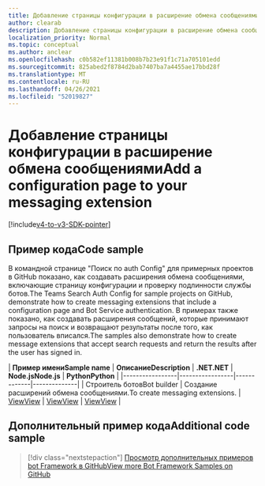 ```yaml
---
title: Добавление страницы конфигурации в расширение обмена сообщениями
author: clearab
description: Добавление страницы конфигурации в расширение обмена сообщениями
localization_priority: Normal
ms.topic: conceptual
ms.author: anclear
ms.openlocfilehash: c0b582ef11381b008b7b23e91f1c71a705101edd
ms.sourcegitcommit: 825abed2f8784d2bab7407ba7a4455ae17bbd28f
ms.translationtype: MT
ms.contentlocale: ru-RU
ms.lasthandoff: 04/26/2021
ms.locfileid: "52019827"
---
```

# <a name="add-a-configuration-page-to-your-messaging-extension"></a><span data-ttu-id="2d451-103">Добавление страницы конфигурации в расширение обмена сообщениями</span><span class="sxs-lookup"><span data-stu-id="2d451-103">Add a configuration page to your messaging extension</span></span>

[!include[v4-to-v3-SDK-pointer](~/includes/v4-to-v3-pointer-me.md)]

## <a name="code-sample"></a><span data-ttu-id="2d451-104">Пример кода</span><span class="sxs-lookup"><span data-stu-id="2d451-104">Code sample</span></span>

<span data-ttu-id="2d451-105">В командной странице "Поиск по auth Config" для примерных проектов в GitHub показано, как создавать расширения обмена сообщениями, включающие страницу конфигурации и проверку подлинности службы ботов.</span><span class="sxs-lookup"><span data-stu-id="2d451-105">The Teams Search Auth Config for sample projects on GitHub, demonstrate how to create messaging extensions that include a configuration page and Bot Service authentication.</span></span> <span data-ttu-id="2d451-106">В примерах также показано, как создавать расширения сообщений, которые принимают запросы на поиск и возвращают результаты после того, как пользователь вписался.</span><span class="sxs-lookup"><span data-stu-id="2d451-106">The samples also demonstrate how to create message extensions that accept search requests and return the results after the user has signed in.</span></span>

| <span data-ttu-id="2d451-107">**Пример имени**</span><span class="sxs-lookup"><span data-stu-id="2d451-107">**Sample name**</span></span> | <span data-ttu-id="2d451-108">**Описание**</span><span class="sxs-lookup"><span data-stu-id="2d451-108">**Description**</span></span> | <span data-ttu-id="2d451-109">**.NET**</span><span class="sxs-lookup"><span data-stu-id="2d451-109">**.NET**</span></span> | <span data-ttu-id="2d451-110">**Node.js**</span><span class="sxs-lookup"><span data-stu-id="2d451-110">**Node.js**</span></span> | <span data-ttu-id="2d451-111">**Python**</span><span class="sxs-lookup"><span data-stu-id="2d451-111">**Python**</span></span> |
|-----------------|-----------------|-------------|--------------|
| <span data-ttu-id="2d451-112">Строитель ботов</span><span class="sxs-lookup"><span data-stu-id="2d451-112">Bot builder</span></span> | <span data-ttu-id="2d451-113">Создание расширений обмена сообщениями.</span><span class="sxs-lookup"><span data-stu-id="2d451-113">To create messaging extensions.</span></span> | [<span data-ttu-id="2d451-114">View</span><span class="sxs-lookup"><span data-stu-id="2d451-114">View</span></span>](https://github.com/microsoft/BotBuilder-Samples/tree/master/samples/csharp_dotnetcore/52.teams-messaging-extensions-search-auth-config) | [<span data-ttu-id="2d451-115">View</span><span class="sxs-lookup"><span data-stu-id="2d451-115">View</span></span>](https://github.com/microsoft/BotBuilder-Samples/tree/master/samples/javascript_nodejs/52.teams-messaging-extensions-search-auth-config) | [<span data-ttu-id="2d451-116">View</span><span class="sxs-lookup"><span data-stu-id="2d451-116">View</span></span>]( https://github.com/microsoft/BotBuilder-Samples/tree/main/samples/python/50.teams-messaging-extension-search) |

## <a name="additional-code-sample"></a><span data-ttu-id="2d451-117">Дополнительный пример кода</span><span class="sxs-lookup"><span data-stu-id="2d451-117">Additional code sample</span></span>

> [!div class="nextstepaction"]
> [<span data-ttu-id="2d451-118">Просмотр дополнительных примеров bot Framework в GitHub</span><span class="sxs-lookup"><span data-stu-id="2d451-118">View more Bot Framework Samples on GitHub</span></span>](https://github.com/microsoft/BotBuilder-Samples)
